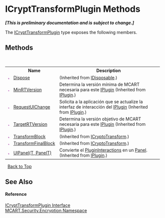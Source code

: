 # ICryptTransformPlugin Methods
 _**\[This is preliminary documentation and is subject to change.\]**_

The <a href="da531b06-8b4c-0779-182b-8ccc158e7ee4">ICryptTransformPlugin</a> type exposes the following members.


## Methods
&nbsp;<table><tr><th></th><th>Name</th><th>Description</th></tr><tr><td>![Public method](media/pubmethod.gif "Public method")</td><td><a href="http://msdn2.microsoft.com/es-es/library/es4s3w1d" target="_blank">Dispose</a></td><td> (Inherited from <a href="http://msdn2.microsoft.com/es-es/library/aax125c9" target="_blank">IDisposable</a>.)</td></tr><tr><td>![Public method](media/pubmethod.gif "Public method")</td><td><a href="515c14ee-7c71-5931-e4da-1a81f13c04b4">MinRTVersion</a></td><td>
Determina la versión mínima de MCART necesaria para este <a href="4ee0e2a7-cfcb-eb2f-49cb-5ac7500b7e3d">IPlugin</a>
 (Inherited from <a href="4ee0e2a7-cfcb-eb2f-49cb-5ac7500b7e3d">IPlugin</a>.)</td></tr><tr><td>![Public method](media/pubmethod.gif "Public method")</td><td><a href="8c70b32c-f24e-611e-6587-0b7eda98d4c1">RequestUIChange</a></td><td>
Solicita a la aplicación que se actualize la interfaz de interacción del <a href="4ee0e2a7-cfcb-eb2f-49cb-5ac7500b7e3d">IPlugin</a>
 (Inherited from <a href="4ee0e2a7-cfcb-eb2f-49cb-5ac7500b7e3d">IPlugin</a>.)</td></tr><tr><td>![Public method](media/pubmethod.gif "Public method")</td><td><a href="fb564643-022e-8bbf-2a2e-e31aae7335b9">TargetRTVersion</a></td><td>
Determina la versión objetivo de MCART necesaria para este <a href="4ee0e2a7-cfcb-eb2f-49cb-5ac7500b7e3d">IPlugin</a>
 (Inherited from <a href="4ee0e2a7-cfcb-eb2f-49cb-5ac7500b7e3d">IPlugin</a>.)</td></tr><tr><td>![Public method](media/pubmethod.gif "Public method")</td><td><a href="http://msdn2.microsoft.com/es-es/library/84hs9x3c" target="_blank">TransformBlock</a></td><td> (Inherited from <a href="http://msdn2.microsoft.com/es-es/library/42b2ac5s" target="_blank">ICryptoTransform</a>.)</td></tr><tr><td>![Public method](media/pubmethod.gif "Public method")</td><td><a href="http://msdn2.microsoft.com/es-es/library/ddhede2z" target="_blank">TransformFinalBlock</a></td><td> (Inherited from <a href="http://msdn2.microsoft.com/es-es/library/42b2ac5s" target="_blank">ICryptoTransform</a>.)</td></tr><tr><td>![Public method](media/pubmethod.gif "Public method")</td><td><a href="712276a8-9e79-6edd-e379-f5732f61636d">UIPanel(T, PanelT)</a></td><td>
Convierte el <a href="7db3f295-b0fd-5b1d-f43f-b3a33977c10b">PluginInteractions</a> en un <a href="http://msdn2.microsoft.com/es-es/library/ms611631" target="_blank">Panel</a>.
 (Inherited from <a href="4ee0e2a7-cfcb-eb2f-49cb-5ac7500b7e3d">IPlugin</a>.)</td></tr></table>&nbsp;
<a href="#icrypttransformplugin-methods">Back to Top</a>

## See Also


#### Reference
<a href="da531b06-8b4c-0779-182b-8ccc158e7ee4">ICryptTransformPlugin Interface</a><br /><a href="e67f9c19-8f2e-4254-d207-cccc7508c995">MCART.Security.Encryption Namespace</a><br />